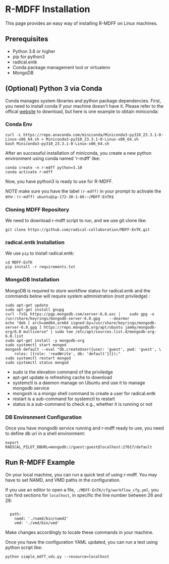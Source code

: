 # R-MDFF Installation

This page provides an easy way of installing R-MDFF on Linux machines.

## Prerequisites

- Python 3.8 or higher
- pip for python3
- radical.entk
- Conda package management tool or virtualenv
- MongoDB

## (Optional) Python 3 via Conda

Conda manages system libraries and python package dependencies. First, you need to install conda if your machine doesn't have it. Please refer to the offical [website](https://docs.conda.io/en/latest/miniconda.html#linux-installers) to download, but here is one example to obtain miniconda:

### Conda Env

```
curl -L https://repo.anaconda.com/miniconda/Miniconda3-py310_23.3.1-0-Linux-x86_64.sh > Miniconda3-py310_23.3.1-0-Linux-x86_64.sh
bash Miniconda3-py310_23.3.1-0-Linux-x86_64.sh
```

After an successful installation of miniconda, you create a new python environment using conda named 'r-mdff' like:

```
conda create -n r-mdff python=3.10
conda activate r-mdff
``` 

Now, you have python3 is ready to use for R-MDFF.

*NOTE* make sure you have the label `(r-mdff)` in your prompt to activate the env : `(r-mdff) ubuntu@ip-172-30-1-66:~/MDFF-EnTK$`

### Cloning MDFF Repository

We need to download r-mdff script to run, and we use git clone like:

```
git clone https://github.com/radical-collaboration/MDFF-EnTK.git
```

### radical.entk Installation

We use `pip` to install radical.entk:

```
cd MDFF-EnTK
pip install -r requirements.txt
```

### MongoDB Installation

MongoDB is required to store workflow status for radical.entk and the commands below will require system administration (root priviledge) :

```
sudo apt-get update
sudo apt-get install gnupg
curl -fsSL https://pgp.mongodb.com/server-6.0.asc |    sudo gpg -o /usr/share/keyrings/mongodb-server-6.0.gpg    --dearmor
echo "deb [ arch=amd64,arm64 signed-by=/usr/share/keyrings/mongodb-server-6.0.gpg ] https://repo.mongodb.org/apt/ubuntu jammy/mongodb-org/6.0 multiverse" | sudo tee /etc/apt/sources.list.d/mongodb-org-6.0.list
sudo apt-get install -y mongodb-org
sudo systemctl start mongod
mongosh default --eval "db.createUser({user: 'guest', pwd: 'guest', \
    roles: [{role: 'readWrite', db: 'default'}]});"
sudo systemctl restart mongod
sudo systemctl status mongod
```

- sudo is the elevation command of the priviledge
- apt-get update is refreshing cache to download
- systemctl is a daemon manage on Ubuntu and use it to manage mongodb service
- mongosh is a mongo shell command to create a user for radical.entk
- restart is a sub-command for systemctl to restart
- status is a sub-command to check e.g., whether it is running or not

### DB Environment Configuration

Once you have mongodb service running and r-mdff ready to use, you need to define db uri in a shell environment:

```
export RADICAL_PILOT_DBURL=mongodb://guest:guest@localhost:27017/default
```

## Run R-MDFF Example

On your local machine, you can run a quick test of using r-mdff. You may have to set NAMD, and VMD paths in the configuration.

If you use an editor to open a file, `./MDFF-EnTK/cfg/workflow_cfg.yml`, you can find sections for `localhost`, in specific the line number between 26 and 28:

```

  path:
    namd: './namd/bin/namd2'
    vmd: './vmd/bin/vmd'
```

Make changes accordingly to locate these commands in your machine.

Once you have the configuration YAML updated, you can run a test using python script like:

```
python simple_mdff_vds.py --resource=localhost
```
